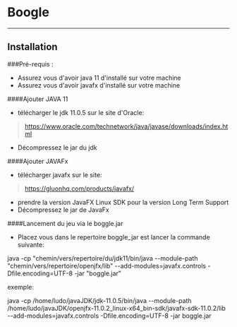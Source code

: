 # Boogle

------------------

## Installation

###Pré-requis : 
- Assurez vous d'avoir java 11 d'installé sur votre machine
- Assurez vous d'avoir javafx d'installé sur votre machine

####Ajouter JAVA 11
- télécharger le jdk 11.0.5 sur le site d'Oracle:
> https://www.oracle.com/technetwork/java/javase/downloads/index.html
- Décompressez le jar du jdk

####Ajouter JAVAFx
- télécharger javafx sur le site:
> https://gluonhq.com/products/javafx/ 
- prendre la version JavaFX Linux SDK pour la version Long Term Support 
- Décompressez le jar de JavaFx


####Lancement du jeu via le boggle.jar

- Placez vous dans le repertoire boggle_jar est lancer la commande suivante:

java -cp "chemin/vers/repertoire/du/jdk11/bin/java --module-path "chemin/vers/repertoire/openjfx/lib" --add-modules=javafx.controls -Dfile.encoding=UTF-8 -jar "boggle.jar"

exemple:

java -cp /home/ludo/javaJDK/jdk-11.0.5/bin/java --module-path /home/ludo/javaJDK/openjfx-11.0.2_linux-x64_bin-sdk/javafx-sdk-11.0.2/lib --add-modules=javafx.controls -Dfile.encoding=UTF-8 -jar boggle.jar

